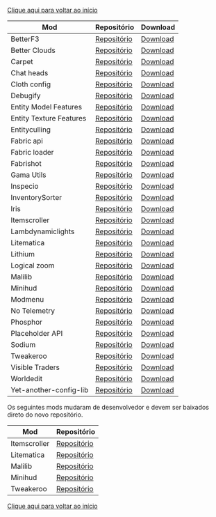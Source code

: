 [Clique aqui para voltar ao início](../README.md)

| Mod                     | Repositório                                                        | Download                                                                   |
| ----------------------- | ------------------------------------------------------------------ | -------------------------------------------------------------------------- |
| BetterF3                | [Repositório](https://github.com/cominixo/BetterF3)                | [Download](https://www.curseforge.com/minecraft/mc-mods/betterf3)          |
| Better Clouds           | [Repositório](https://github.com/Qendolin/better-clouds)           | [Download](https://modrinth.com/mod/better-clouds)                         |
| Carpet                  | [Repositório](https://github.com/gnembon/fabric-carpet)            | [Download](https://www.curseforge.com/minecraft/mc-mods/carpet)            |
| Chat heads              | [Repositório](https://github.com/dzwdz/chat_heads)                 | [Download](https://modrinth.com/mod/chat-heads)                            |
| Cloth config            | [Repositório](https://github.com/shedaniel/cloth-config)           | [Download](https://www.curseforge.com/minecraft/mc-mods/cloth-config)      |
| Debugify                | [Repositório](https://github.com/isXander/Debugify/)               | [Download](https://modrinth.com/mod/debugify)                              |
| Entity Model Features   | [Repositório](https://github.com/Traben-0/Entity_Model_Features)   | [Download](https://modrinth.com/mod/entity-model-features)                 |
| Entity Texture Features | [Repositório](https://github.com/Traben-0/Entity_Texture_Features) | [Download](https://modrinth.com/mod/entitytexturefeatures)                 |
| Entityculling           | [Repositório](https://github.com/tr7zw/EntityCulling)              | [Download](https://modrinth.com/mod/entityculling)                         |
| Fabric api              | [Repositório](https://github.com/FabricMC/fabric)                  | [Download](https://www.curseforge.com/minecraft/mc-mods/fabric-api)        |
| Fabric loader           | [Repositório](https://github.com/FabricMC/fabric)                  | [Download](https://fabricmc.net/use/installer/)                            |
| Fabrishot               | [Repositório](https://github.com/ramidzkh/fabrishot)               | [Download](https://modrinth.com/mod/fabrishot)                             |
| Gama Utils              | [Repositório](https://github.com/Sjouwer/gamma-utils)              | [Download](https://curseforge.com/minecraft/mc-mods/gamma-utils)           |
| Inspecio                | [Repositório](https://github.com/Queerbric/Inspecio)               | [Download](https://modrinth.com/mod/inspecio)                              |
| InventorySorter         | [Repositório](https://github.com/kyrptonaught/Inventory-Sorter)    | [Download](https://modrinth.com/mod/inventory-sorting)                     |
| Iris                    | [Repositório](https://github.com/IrisShaders/Iris)                 | [Download](https://modrinth.com/mod/iris)                                  |
| Itemscroller            | [Repositório](https://github.com/maruohon/itemscroller)            | [Download](https://www.curseforge.com/minecraft/mc-mods/item-scroller)     |
| Lambdynamiclights       | [Repositório](https://github.com/LambdAurora/LambDynamicLights)    | [Download](https://www.curseforge.com/minecraft/mc-mods/lambdynamiclights) |
| Litematica              | [Repositório](https://github.com/maruohon/litematica)              | [Download](https://www.curseforge.com/minecraft/mc-mods/litematica)        |
| Lithium                 | [Repositório](https://github.com/caffeinemc/lithium-fabric)        | [Download](https://modrinth.com/mod/lithium)                               |
| Logical zoom            | [Repositório](https://github.com/LogicalGeekBoy/logical_zoom)      | [Download](https://www.curseforge.com/minecraft/mc-mods/logical-zoom)      |
| Malilib                 | [Repositório](https://github.com/maruohon/malilib)                 | [Download](https://www.curseforge.com/minecraft/mc-mods/malilib)           |
| Minihud                 | [Repositório](https://github.com/maruohon/minihud)                 | [Download](https://www.curseforge.com/minecraft/mc-mods/minihud)           |
| Modmenu                 | [Repositório](https://github.com/TerraformersMC/ModMenu)           | [Download](https://modrinth.com/mod/modmenu)                               |
| No Telemetry            | [Repositório](https://github.com/kb-1000/no-telemetry)             | [Download](https://modrinth.com/mod/no-telemetry)                          |
| Phosphor                | [Repositório](https://github.com/CaffeineMC/phosphor-fabric)       | [Download](https://modrinth.com/mod/phosphor)                              |
| Placeholder API         | [Repositório](https://github.com/Patbox/TextPlaceholderAPI)        | [Download](https://modrinth.com/mod/placeholder-api)                       |
| Sodium                  | [Repositório](https://github.com/CaffeineMC/sodium-fabric)         | [Download](https://modrinth.com/mod/sodium)                                |
| Tweakeroo               | [Repositório](https://github.com/maruohon/tweakeroo)               | [Download](https://www.curseforge.com/minecraft/mc-mods/tweakeroo)         |
| Visible Traders         | [Repositório](https://github.com/Ramixin/VisibleTraders-Fabric)    | [Download](https://modrinth.com/mod/visible-traders)                       |
| Worldedit               | [Repositório](https://github.com/enginehub/WorldEdit)              | [Download](https://www.curseforge.com/minecraft/mc-mods/worldedit)         |
| Yet-another-config-lib  | [Repositório](https://github.com/isXander/YetAnotherConfigLib)     | [Download](https://modrinth.com/mod/yacl)                                  |

Os seguintes mods mudaram de desenvolvedor e devem ser baixados direto do novo repositório.

| Mod                  | Repositório |
|----------------------|-------------|
| Itemscroller         | [Repositório](https://github.com/sakura-ryoko/itemscroller) |
| Litematica           | [Repositório](https://github.com/sakura-ryoko/litematica) |
| Malilib              | [Repositório](https://github.com/sakura-ryoko/malilib) |
| Minihud              | [Repositório](https://github.com/sakura-ryoko/minihud) |
| Tweakeroo            | [Repositório](https://github.com/sakura-ryoko/tweakeroo) |

[Clique aqui para voltar ao início](../README.md)